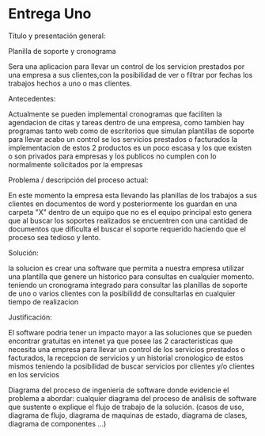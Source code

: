 # Entrega Uno

Título y presentación general: 

Planilla de soporte y cronograma

Sera una aplicacion para llevar un control de los servicion prestados por una empresa a sus clientes,con la posibilidad de ver o filtrar por fechas los trabajos hechos a uno o mas clientes.

Antecedentes:

Actualmente se pueden implemental cronogramas que faciliten la agendacion de citas y tareas dentro de una empresa, como tambien hay programas tanto web como de escritorios que simulan plantillas de soporte para llevar acabo un control se los servicios prestados o facturados la implementacion de estos 2 productos es un poco escasa y los que existen o son privados para empresas y los publicos no cumplen con lo normalmente solicitados por la empresas

Problema / descripción del proceso actual:

En este momento la empresa esta llevando las planillas de los trabajos a sus clientes en documentos de word y posteriormente los guardan en una carpeta "X" dentro de un equipo que no es el equipo principal esto genera que al buscar los soportes realizados se encuentren con una cantidad de documentos que dificulta el buscar el soporte requerido haciendo que el proceso sea tedioso y lento.

Solución:

la solucion es crear una software que permita a nuestra empresa utilizar una plantilla que genere un historico para consultas en cualquier momento. teniendo un cronograma integrado para consultar las planillas de soporte de uno o varios clientes con la posibilidd de consultarlas en cualquier tiempo de realizacion

Justificación: 

El software podria tener un impacto mayor a las soluciones que se pueden encontrar gratuitas en intenet ya que posee las 2 caracteristicas que necesita una empresa para llevar un control de los servicios prestados o facturados, la recepcion de servicios y un historial cronologico de estos mismos teniendo la posibilidad de buscar servicios por clientes y/o clientes en los servicios

Diagrama del proceso de ingeniería de software donde evidencie el problema a abordar: cualquier diagrama del proceso de análisis de software que sustente o explique el flujo de trabajo de la solución. (casos de uso, diagrama de flujo, diagrama de maquinas de estado, diagrama de clases, diagrama de componentes ...)
